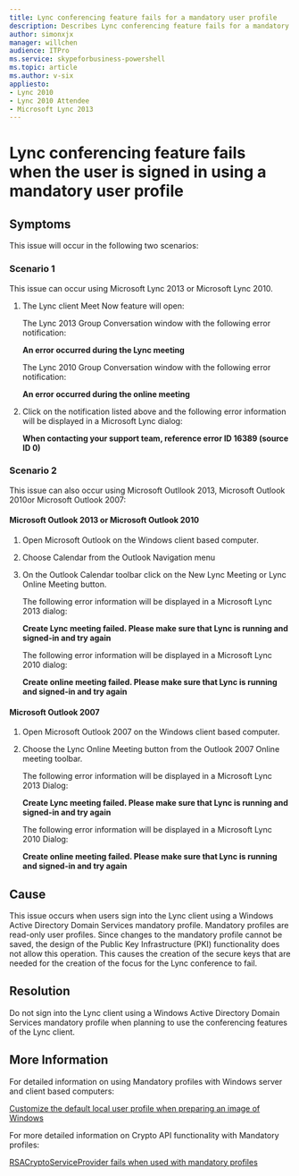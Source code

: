 ```yaml
---
title: Lync conferencing feature fails for a mandatory user profile
description: Describes Lync conferencing feature fails for a mandatory user profile.
author: simonxjx
manager: willchen
audience: ITPro
ms.service: skypeforbusiness-powershell
ms.topic: article
ms.author: v-six
appliesto:
- Lync 2010
- Lync 2010 Attendee
- Microsoft Lync 2013
---
```


# Lync conferencing feature fails when the user is signed in using a mandatory user profile

## Symptoms

This issue will occur in the following two scenarios:

### Scenario 1

This issue can occur using Microsoft Lync 2013 or Microsoft Lync 2010.

1. The Lync client Meet Now feature will open:

    The Lync 2013 Group Conversation window with the following error notification:

    **An error occurred during the Lync meeting**

    The Lync 2010 Group Conversation window with the following error notification:

    **An error occurred during the online meeting**

2. Click on the notification listed above and the following error information will be displayed in a Microsoft Lync dialog:

    **When contacting your support team, reference error ID 16389 (source ID 0)**   

### Scenario 2

This issue can also occur using Microsoft Outllook 2013, Microsoft Outlook 2010or Microsoft Outlook 2007:

#### Microsoft Outlook 2013 or Microsoft Outlook 2010

1. Open Microsoft Outlook on the Windows client based computer.   
2. Choose Calendar from the Outlook Navigation menu   
3. On the Outlook Calendar toolbar click on the New Lync Meeting or Lync Online Meeting button.

    The following error information will be displayed in a Microsoft Lync 2013 dialog:

    **Create Lync meeting failed. Please make sure that Lync is running and signed-in and try again**

    The following error information will be displayed in a Microsoft Lync 2010 dialog:

    **Create online meeting failed. Please make sure that Lync is running and signed-in and try again**

#### Microsoft Outlook 2007

1. Open Microsoft Outlook 2007 on the Windows client based computer.   
2. Choose the Lync Online Meeting button from the Outlook 2007 Online meeting toolbar.

    The following error information will be displayed in a Microsoft Lync 2013 Dialog:

    **Create Lync meeting failed. Please make sure that Lync is running and signed-in and try again**

    The following error information will be displayed in a Microsoft Lync 2010 Dialog:

    **Create online meeting failed. Please make sure that Lync is running and signed-in and try again**   


## Cause

This issue occurs when users sign into the Lync client using a Windows Active Directory Domain Services mandatory profile. Mandatory profiles are read-only user profiles. Since changes to the mandatory profile cannot be saved, the design of the Public Key Infrastructure (PKI) functionality does not allow this operation. This causes the creation of the secure keys that are needed for the creation of the focus for the Lync conference to fail.

## Resolution

Do not sign into the Lync client using a Windows Active Directory Domain Services mandatory profile when planning to use the conferencing features of the Lync client.

## More Information

For detailed information on using Mandatory profiles with Windows server and client based computers:

[Customize the default local user profile when preparing an image of Windows](https://support.microsoft.com/kb/973289)

For more detailed information on Crypto API functionality with Mandatory profiles:

[RSACryptoServiceProvider fails when used with mandatory profiles](
https://blogs.msdn.com/b/alejacma/archive/2007/10/23/rsacryptoserviceprovider-fails-when-used-with-mandatory-profiles.aspx)